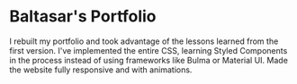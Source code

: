 # Baltasar's Portfolio

I rebuilt my portfolio and took advantage of the lessons learned from the first version. I've implemented the entire CSS, learning Styled Components in the process instead of using frameworks like Bulma or Material UI. Made the website fully responsive and with animations.
